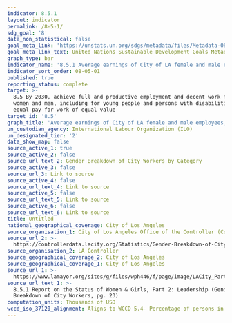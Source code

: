 ```yaml
---
indicator: 8.5.1
layout: indicator
permalink: /8-5-1/
sdg_goal: '8'
data_non_statistical: false
goal_meta_link: 'https://unstats.un.org/sdgs/metadata/files/Metadata-08-05-01.pdf'
goal_meta_link_text: United Nations Sustainable Development Goals Metadata (PDF 317 KB)
graph_type: bar
indicator_name: '8.5.1 Average earnings of City of LA female and male employees, by Job role'
indicator_sort_order: 08-05-01
published: true
reporting_status: complete
target: >-
  8.5 By 2030, achieve full and productive employment and decent work for all
  women and men, including for young people and persons with disabilities, and
  equal pay for work of equal value
target_id: '8.5'
graph_title: 'Average earnings of City of LA female and male employees, by Job role ($k)'
un_custodian_agency: International Labour Organization (ILO)
un_designated_tier: '2'
data_show_map: false
source_active_1: true
source_active_2: false
source_url_text_2: Gender Breakdown of City Workers by Category
source_active_3: false
source_url_3: Link to source
source_active_4: false
source_url_text_4: Link to source
source_active_5: false
source_url_text_5: Link to source
source_active_6: false
source_url_text_6: Link to source
title: Untitled
national_geographical_coverage: City of Los Angeles
source_organisation_1: City of Los Angeles Office of the Controller (ControlPanel LA)
source_url_2: >-
  https://controllerdata.lacity.org/Statistics/Gender-Breakdown-of-City-Workers-by-Category/fvfi-5kja
source_organisation_2: LA Controller
source_geographical_coverage_2: City of Los Angeles
source_geographical_coverage_1: City of Los Angeles
source_url_1: >-
  https://www.lamayor.org/sites/g/files/wph446/f/page/image/LACity_Part2_Leadership.pdf
source_url_text_1: >-
  8.5.1 Report on the Status of Women & Girls, Part 2: Leadership (Gender
  Breakdown of City Workers, pg. 23)
computation_units: Thousands of USD
wccd_iso_37120_alignment: Aligns to WCCD 5.4- Percentage of persons in full-time employment
---
```

